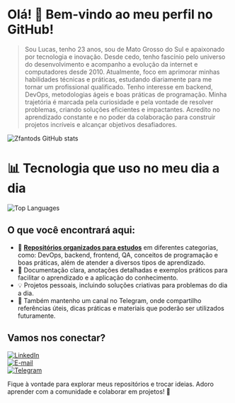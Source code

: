 # Olá! 👋 Bem-vindo ao meu perfil no GitHub!

> Sou Lucas, tenho 23 anos, sou de Mato Grosso do Sul e apaixonado por tecnologia e inovação. Desde cedo, tenho fascínio pelo universo do desenvolvimento e acompanho a evolução da internet e computadores desde 2010. Atualmente, foco em aprimorar minhas habilidades técnicas e práticas, estudando diariamente para me tornar um profissional qualificado. Tenho interesse em backend, DevOps, metodologias ágeis e boas práticas de programação. Minha trajetória é marcada pela curiosidade e pela vontade de resolver problemas, criando soluções eficientes e impactantes. Acredito no aprendizado constante e no poder da colaboração para construir projetos incríveis e alcançar objetivos desafiadores.

![Zfantods GitHub stats](https://github-readme-stats.vercel.app/api?username=Zfantods&show_icons=true&theme=tokyonight)


# 📊 Tecnologia que uso no meu dia a dia
![Top Languages](https://github-readme-stats.vercel.app/api/top-langs/?username=zfantods&langs_count=8)

## O que você encontrará aqui:
- 📁 **[Repositórios organizados para estudos](https://github.com/ZFantods/Studies)** em diferentes categorias, como: DevOps, backend, frontend, QA, conceitos de programação e boas práticas, além de atender a diversos tipos de aprendizado.  
- 📝 Documentação clara, anotações detalhadas e exemplos práticos para facilitar o aprendizado e a aplicação do conhecimento.  
- 💡 Projetos pessoais, incluindo soluções criativas para problemas do dia a dia.  
- 🔗 Também mantenho um canal no Telegram, onde compartilho referências úteis, dicas práticas e materiais que poderão ser utilizados futuramente.

## Vamos nos conectar?

[![LinkedIn](https://img.shields.io/badge/LinkedIn-0077B5?style=for-the-badge&logo=linkedin&logoColor=white)](https://www.linkedin.com/in/lucas-m-931a4422b/)  
[![E-mail](https://img.shields.io/badge/Email-D14836?style=for-the-badge&logo=gmail&logoColor=white)](mailto:matosoemail@protonmail.com)  
[![Telegram](https://img.shields.io/badge/Telegram-2CA5E0?style=for-the-badge&logo=telegram&logoColor=white)](https://t.me/programmingbrazil)

Fique à vontade para explorar meus repositórios e trocar ideias. Adoro aprender com a comunidade e colaborar em projetos! 🚀
